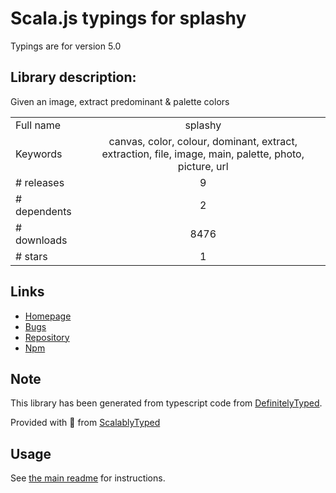 
# Scala.js typings for splashy

Typings are for version 5.0

## Library description:
Given an image, extract predominant & palette colors

|                    |                 |
| ------------------ | :-------------: |
| Full name          | splashy |
| Keywords           | canvas, color, colour, dominant, extract, extraction, file, image, main, palette, photo, picture, url |
| # releases         | 9 |
| # dependents       | 2 |
| # downloads        | 8476 |
| # stars            | 1 |

## Links
- [Homepage](https://nicedoc.io/microlinkhq/splashy)
- [Bugs](https://github.com/microlinkhq/splashy/issues)
- [Repository](https://github.com/microlinkhq/splashy)
- [Npm](https://www.npmjs.com/package/splashy)
    


## Note
This library has been generated from typescript code from [DefinitelyTyped](https://definitelytyped.org).

Provided with :purple_heart: from [ScalablyTyped](https://github.com/oyvindberg/ScalablyTyped)

## Usage
See [the main readme](../../readme.md) for instructions.


